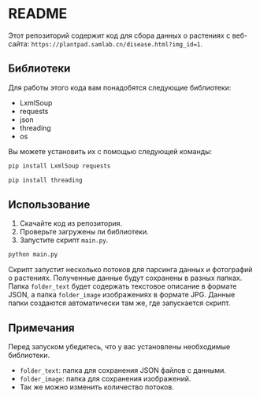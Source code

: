 # README

Этот репозиторий содержит код для сбора данных о растениях с веб-сайта: `https://plantpad.samlab.cn/disease.html?img_id=1`. 

## Библиотеки

Для работы этого кода вам понадобятся следующие библиотеки:

- LxmlSoup
- requests
- json
- threading
- os

Вы можете установить их с помощью следующей команды:

```bash
pip install LxmlSoup requests
```
```bash
pip install threading
```

## Использование

1. Скачайте код из репозитория.
2. Проверьте загружены ли библиотеки.
3. Запустите скрипт `main.py`.

```bash
python main.py
```

Скрипт запустит несколько потоков для парсинга данных и фотографий о растениях. Полученные данные будут сохранены в разных папках. Папка `folder_text` будет содержать текстовое описание в формате JSON, а папка `folder_image` изображениях в формате JPG. Данные папки создаются автоматически там же, где запускается скрипт. 

## Примечания

Перед запуском убедитесь, что у вас установлены необходимые библиотеки.
- `folder_text`: папка для сохранения JSON файлов с данными.
- `folder_image`: папка для сохранения изображений.
- Так же можно изменить количество потоков.
